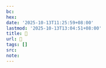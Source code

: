 ```yaml
---
bc:
hex:
date: '2025-10-13T11:25:59+08:00'
lastmod: '2025-10-13T13:04:51+08:00'
title: 󰌃
url: 󰌃
tags: []
src:
note:
---
```

